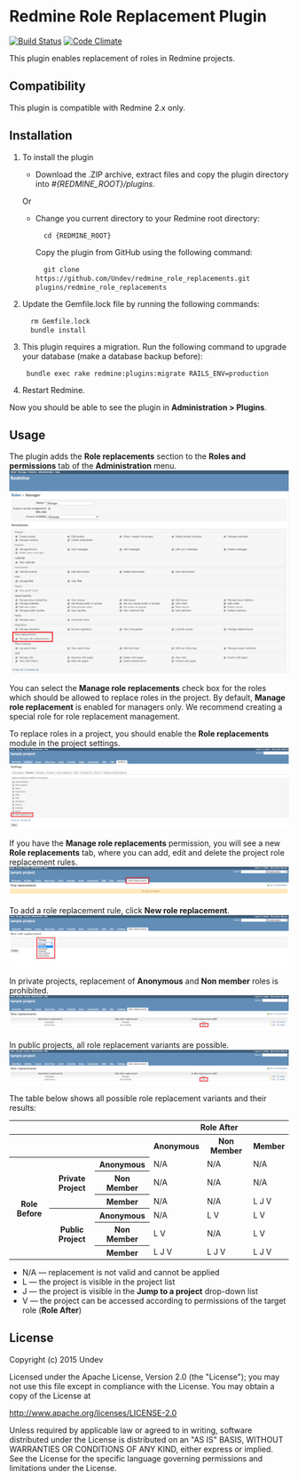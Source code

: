 # Redmine Role Replacement Plugin

[![Build Status](https://travis-ci.org/Undev/redmine_role_replacements.png)](https://travis-ci.org/Undev/redmine_role_replacements)
[![Code Climate](https://codeclimate.com/github/Undev/redmine_role_replacements.png)](https://codeclimate.com/github/Undev/redmine_role_replacements)

This plugin enables replacement of roles in Redmine projects.

## Compatibility

This plugin is compatible with Redmine 2.x only.

## Installation

1. To install the plugin
    * Download the .ZIP archive, extract files and copy the plugin directory into *#{REDMINE_ROOT}/plugins*.
    
    Or

    * Change you current directory to your Redmine root directory:  

            cd {REDMINE_ROOT}
 
      Copy the plugin from GitHub using the following command:

            git clone https://github.com/Undev/redmine_role_replacements.git plugins/redmine_role_replacements

2. Update the Gemfile.lock file by running the following commands:  

         rm Gemfile.lock  
         bundle install

3. This plugin requires a migration. Run the following command to upgrade your database (make a database backup before):  

        bundle exec rake redmine:plugins:migrate RAILS_ENV=production

4. Restart Redmine.

Now you should be able to see the plugin in **Administration > Plugins**.

## Usage

The plugin adds the **Role replacements** section to the **Roles and permissions** tab of the **Administration** menu. 
![role replacements](role_replacement_1.PNG)

You can select the **Manage role replacements** check box for the roles which should be allowed to replace roles in the project. By default, **Manage role replacement** is enabled for managers only. We recommend creating a special role for role replacement management.

To replace roles in a project, you should enable the **Role replacements** module in the project settings.  
![role replacement module](role_replacement_2.PNG)

If you have the **Manage role replacements** permission, you will see a new **Role replacements** tab, where you can add, edit and delete the project role replacement rules.
![role replacements tab](role_replacement_3.PNG)

To add a role replacement rule, click **New role replacement**.  
![add role replacement](role_replacement_4.PNG)

In private projects, replacement of **Anonymous** and **Non member** roles is prohibited.
![role replacement](role_replacement_5.PNG)

In public projects, all role replacement variants are possible.
![role replacement](role_replacement_6.PNG)

The table below shows all possible role replacement variants and their results:

<table>
  <tr>
    <th colspan="3"></th>
    <th colspan="3">Role After</th>
  </tr>
  <tr>
    <th colspan="3"></th>
    <th>Anonymous</th>
    <th>Non Member</th>
    <th>Member</th>
  </tr>
  <tr>
    <th rowspan="6">Role Before</th>
    <th rowspan="3">Private Project</th>
    <th>Anonymous</th>
    <td>N/A</td>
    <td>N/A</td>
    <td>N/A</td>
  </tr>
  <tr>
    <th>Non Member</th>
    <td>N/A</td>
    <td>N/A</td>
    <td>N/A</td>
  </tr>
  <tr>
    <th>Member</th>
    <td>N/A</td>
    <td>N/A</td>
    <td>L J V</td>
  </tr>
  <tr>
    <th rowspan="3">Public Project</th>
    <th>Anonymous</th>
    <td>N/A</td>
    <td>L V</td>
    <td>L V</td>
  </tr>
  <tr>
    <th>Non Member</th>
    <td>L V</td>
    <td>N/A</td>
    <td>L V</td>
  </tr>
  <tr>
    <th>Member</th>
    <td>L J V</td>
    <td>L J V</td>
    <td>L J V</td>
  </tr>
</table>

* N/A — replacement is not valid and cannot be applied
* L — the project is visible in the project list
* J — the project is visible in the **Jump to a project** drop-down list
* V — the project can be accessed according to permissions of the target role (**Role After**)

## License

Copyright (c) 2015 Undev

Licensed under the Apache License, Version 2.0 (the "License");
you may not use this file except in compliance with the License.
You may obtain a copy of the License at

http://www.apache.org/licenses/LICENSE-2.0

Unless required by applicable law or agreed to in writing, software
distributed under the License is distributed on an "AS IS" BASIS,
WITHOUT WARRANTIES OR CONDITIONS OF ANY KIND, either express or implied.
See the License for the specific language governing permissions and
limitations under the License.